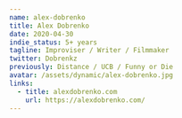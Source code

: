 ```yaml
---
name: alex-dobrenko
title: Alex Dobrenko
date: 2020-04-30
indie_status: 5+ years
tagline: Improviser / Writer / Filmmaker
twitter: Dobrenkz
previously: Distance / UCB / Funny or Die
avatar: /assets/dynamic/alex-dobrenko.jpg
links:
  - title: alexdobrenko.com
    url: https://alexdobrenko.com/
---
```

